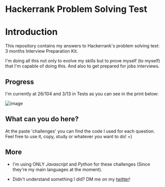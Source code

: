 # Hackerrank Problem Solving Test

# Introduction
This repository contains my answers to Hackerrank's problem solving test: 3 months Interview Preparation Kit.

I'm doing all this not only to evolve my skills but to prove myself (to myself) that I'm capable of doing this. And also to get prepared for jobs interviews.

## Progress
I'm currently at 26/104 and 3/13 in Tests as you can see in the print below:

![image](https://user-images.githubusercontent.com/85458990/153635354-1d06a5c9-a940-4c8f-b140-6a2ed3e2d5db.png)

## What can you do here?
At the paste 'challenges' you can find the code I used for each question. Feel free to use it, copy, study or whatever you want to do! =)

## More
- I'm using ONLY *Javascript* and *Python* for these challenges (Since they're my main languages at the moment).

- Didn't understand something I did? DM me on my [twitter](https://twitter.com/Juaan_vf)!
